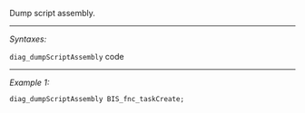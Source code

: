 Dump script assembly.


---
*Syntaxes:*

`diag_dumpScriptAssembly`  code

---
*Example 1:*

```sqf
diag_dumpScriptAssembly BIS_fnc_taskCreate;
```